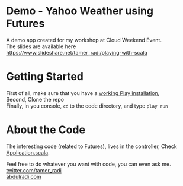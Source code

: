 Demo - Yahoo Weather using Futures
==================================
A demo app created for my workshop at Cloud Weekend Event.  
The slides are available here https://www.slideshare.net/tamer_radi/playing-with-scala

Getting Started
===============
First of all, make sure that you have a [working Play installation](http://www.playframework.com/documentation/2.1.1/Installing),  
Second, Clone the repo  
Finally, in you console, `cd` to the code directory, and type `play run`

About the Code
==============
The interesting code (related to Futures), lives in the controller, Check [Application.scala](app/controllers/Application.scala).  

Feel free to do whatever you want with code, you can even ask me.  
[twitter.com/tamer_radi](http://twitter.com/tamer_radi)  
[abdulradi.com](http://abdulradi.com/post/50335139298)
